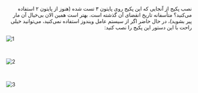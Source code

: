 <div dir="rtl">
  نصب پکیج
از آنجایی که این پکیج روی پایتون ۳ تست شده (هنوز از پایتون ۲ استفاده می‌کنید؟ متأسفانه تاریخ انقضای آن گذشته است. بهتر است همین الان بی‌خیال آن مار پیر بشوید)، در حال حاضر اگر از سیستم عامل ویندوز استفاده نمی‌کنید، می‌توانید خیلی راحت با این دستور این پکیج را نصب کنید:
  </div>

![1](https://github.com/semnan-university-ai/machine-learning-class/blob/main/excersiecs/Homayontoosy/29/29-1.jpg)

<br/>

![2](https://github.com/semnan-university-ai/machine-learning-class/blob/main/excersiecs/Homayontoosy/29/29-2.jpg)

<br/>

![3](https://github.com/semnan-university-ai/machine-learning-class/blob/main/excersiecs/Homayontoosy/29/29-3.jpg)
